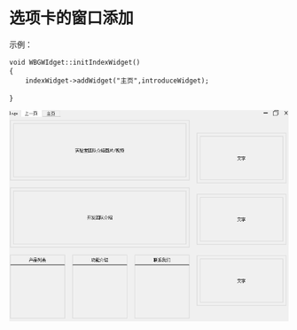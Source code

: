 # 选项卡的窗口添加
示例：
```
void WBGWIdget::initIndexWidget()
{
    indexWidget->addWidget("主页",introduceWidget);

}
``` 
![示例](README_image\1.PNG)


